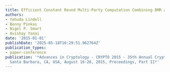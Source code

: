 ```yaml
---
title: Efficient Constant Round Multi-Party Computation Combining BMR and SPDZ
authors:
- Yehuda Lindell
- Benny Pinkas
- Nigel P. Smart
- Avishay Yanai
date: '2015-01-01'
publishDate: '2025-05-18T16:29:51.962764Z'
publication_types:
- paper-conference
publication: '*Advances in Cryptology - CRYPTO 2015 - 35th Annual Cryptology Conference,
  Santa Barbara, CA, USA, August 16-20, 2015, Proceedings, Part II*'
---
```

